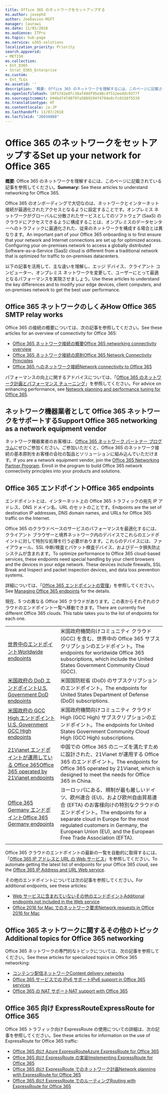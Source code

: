 ```yaml
---
title: Office 365 のネットワークをセットアップする
ms.author: josephd
author: JoeDavies-MSFT
manager: laurawi
ms.date: 11/01/2018
ms.audience: ITPro
ms.topic: hub-page
ms.service: o365-solutions
localization_priority: Priority
search.appverid:
- MET150
ms.collection:
- Ent_O365
- Strat_O365_Enterprise
ms.custom:
- Ent_TLGs
ms.assetid: ''
description: '概要: Office 365 のネットワークを理解するには、このページに記載されている記事を参照してください。'
ms.openlocfilehash: 10f5742e8fc38af49df95e98c4f512eeddc9377f
ms.sourcegitcommit: b94bd747d0797a5889294f4794e8cfc0310f5539
ms.translationtype: HT
ms.contentlocale: ja-JP
ms.lasthandoff: 11/07/2018
ms.locfileid: "26034888"
---
```

# <a name="set-up-your-network-for-office-365"></a><span data-ttu-id="3d49a-103">Office 365 のネットワークをセットアップする</span><span class="sxs-lookup"><span data-stu-id="3d49a-103">Set up your network for Office 365</span></span>

<span data-ttu-id="3d49a-104">**概要**: Office 365 のネットワークを理解するには、このページに記載されている記事を参照してください。</span><span class="sxs-lookup"><span data-stu-id="3d49a-104">**Summary:** See these articles to understand networking for Office 365.</span></span>
  
<span data-ttu-id="3d49a-p101">Office 365 のオンボーディングで大切なのは、ネットワークとインターネット接続が最適化されたアクセスとなるように設定することです。オンプレミス ネットワークがグローバルに分散されたサービスとしてのソフトウェア (SaaS) のクラウドにアクセスできるように構成することは、オンプレミスのデータセンターへのトラフィックに最適化された、従来のネットワークを構成する場合とは異なります。</span><span class="sxs-lookup"><span data-stu-id="3d49a-p101">An important part of your Office 365 onboarding is to first ensure that your network and Internet connections are set up for optimized access. Configuring your on-premises network to access a globally distributed Software-as-a-Service (SaaS) cloud is different from a traditional network that is optimized for traffic to on-premises datacenters.</span></span> 

<span data-ttu-id="3d49a-107">以下の記事を活用して、主な違いを理解し、エッジ デバイス、クライアント コンピューター、オンプレミス ネットワークを変更して、ユーザーにとって最適となるパフォーマンスを実現させましょう。</span><span class="sxs-lookup"><span data-stu-id="3d49a-107">Use these articles to understand the key differences and to modify your  edge devices, client computers, and on-premises network to get the best user performance.</span></span>

## <a name="how-office-365-networking-works"></a><span data-ttu-id="3d49a-108">Office 365 ネットワークのしくみ</span><span class="sxs-lookup"><span data-stu-id="3d49a-108">How Office 365 SMTP relay works</span></span>

<span data-ttu-id="3d49a-109">Office 365 の接続の概要については、次の記事を参照してください。</span><span class="sxs-lookup"><span data-stu-id="3d49a-109">See these articles for an overview of connectivity for Office 365:</span></span>

- [<span data-ttu-id="3d49a-110">Office 365 ネットワーク接続の概要</span><span class="sxs-lookup"><span data-stu-id="3d49a-110">Office 365 networking connectivity overview</span></span>](office-365-networking-overview.md)
- [<span data-ttu-id="3d49a-111">Office 365 ネットワーク接続の原則</span><span class="sxs-lookup"><span data-stu-id="3d49a-111">Office 365 Network Connectivity Principles</span></span>](office-365-network-connectivity-principles.md)
- [<span data-ttu-id="3d49a-112">Office 365 へのネットワーク接続</span><span class="sxs-lookup"><span data-stu-id="3d49a-112">Network connectivity to Office 365</span></span>](network-connectivity.md)

<span data-ttu-id="3d49a-113">パフォーマンスの向上に関するアドバイスについては、「[Office 365 のネットワーク計画とパフォーマンス チューニング](network-planning-and-performance.md)」を参照してください。</span><span class="sxs-lookup"><span data-stu-id="3d49a-113">For advice on enhancing performance, see [Network planning and performance tuning for Office 365](network-planning-and-performance.md).</span></span>

## <a name="support-office-365-networking-as-a-network-equipment-vendor"></a><span data-ttu-id="3d49a-114">ネットワーク機器業者として Office 365 ネットワークをサポートする</span><span class="sxs-lookup"><span data-stu-id="3d49a-114">Support Office 365 networking as a network equipment vendor</span></span>

<span data-ttu-id="3d49a-p102">ネットワーク機器業者のお客様は、[Office 365 ネットワーク パートナー プログラム](office-365-networking-partner-program.md)にぜひご参加ください。ご参加いただくと、Office 365 のネットワーク接続の基本原則をお客様の会社の製品とソリューションに組み込んでいただけます。</span><span class="sxs-lookup"><span data-stu-id="3d49a-p102">If you are a network equipment vendor, join the [Office 365 Networking Partner Program](office-365-networking-partner-program.md). Enroll in the program to build Office 365 network connectivity principles into your products and solutions.</span></span> 

## <a name="office-365-endpoints"></a><span data-ttu-id="3d49a-117">Office 365 エンドポイント</span><span class="sxs-lookup"><span data-stu-id="3d49a-117">Office 365 endpoints</span></span>

<span data-ttu-id="3d49a-118">エンドポイントとは、インターネット上の Office 365 トラフィックの宛先 IP アドレス、DNS ドメイン名、URL のセットのことです。</span><span class="sxs-lookup"><span data-stu-id="3d49a-118">Endpoints are the set of destination IP addresses, DNS domain names, and URLs for Office 365 traffic on the Internet.</span></span> 

<span data-ttu-id="3d49a-p103">Office 365 のクラウドベースのサービスのパフォーマンスを最適化するには、クライアント ブラウザーと境界ネットワーク内のデバイスでこれらのエンドポイントに対して特別な処理を行う必要があります。これらのデバイスには、ファイアウォール、SSL 中断/検査とパケット検査デバイス、およびデータ損失防止システムが含まれます。</span><span class="sxs-lookup"><span data-stu-id="3d49a-p103">To optimize performance to Office 365 cloud-based services, these endpoints need special handling by your client browsers and the devices in your edge network. These devices include firewalls, SSL Break and Inspect and packet inspection devices, and data loss prevention systems.</span></span>

<span data-ttu-id="3d49a-121">詳細については、「[Office 365 エンドポイントの管理](managing-office-365-endpoints.md)」を参照してください。</span><span class="sxs-lookup"><span data-stu-id="3d49a-121">See [Managing Office 365 endpoints](managing-office-365-endpoints.md) for the details.</span></span>

<span data-ttu-id="3d49a-p104">現在、5 つの異なる Office 365 クラウドがあります。この表からそれぞれのクラウドのエンドポイント一覧へ移動できます。</span><span class="sxs-lookup"><span data-stu-id="3d49a-p104">There are currently five different Office 365 clouds. This table takes you to the list of endpoints for each one.</span></span>

|||
|:-------|:-----|
| [<span data-ttu-id="3d49a-124">世界中のエンドポイント</span><span class="sxs-lookup"><span data-stu-id="3d49a-124">Worldwide endpoints</span></span>](urls-and-ip-address-ranges.md) | <span data-ttu-id="3d49a-125">米国政府機関向けコミュニティ クラウド (GCC) を含む、世界中の Office 365 サブスクリプションのエンドポイント。</span><span class="sxs-lookup"><span data-stu-id="3d49a-125">The endpoints for worldwide Office 365 subscriptions, which include the United States Government Community Cloud (GCC).</span></span> |
| [<span data-ttu-id="3d49a-126">米国政府の DoD エンドポイント</span><span class="sxs-lookup"><span data-stu-id="3d49a-126">U.S. Government DoD endpoints</span></span>](office-365-u-s-government-dod-endpoints.md) | <span data-ttu-id="3d49a-127">米国国防総省 (DoD) のサブスクリプションのエンドポイント。</span><span class="sxs-lookup"><span data-stu-id="3d49a-127">The endpoints for United States Department of Defense (DoD) subscriptions.</span></span> |
| [<span data-ttu-id="3d49a-128">米国政府の GCC High エンドポイント</span><span class="sxs-lookup"><span data-stu-id="3d49a-128">U.S. Government GCC High endpoints</span></span>](office-365-u-s-government-gcc-high-endpoints.md) | <span data-ttu-id="3d49a-129">米国政府機関向けコミュニティ クラウド High (GCC High) サブスクリプションのエンドポイント。</span><span class="sxs-lookup"><span data-stu-id="3d49a-129">The endpoints for United States Government Community Cloud High (GCC High) subscriptions.</span></span> |
| [<span data-ttu-id="3d49a-130">21Vianet エンドポイントが運用している Office 365</span><span class="sxs-lookup"><span data-stu-id="3d49a-130">Office 365 operated by 21Vianet endpoints</span></span>](urls-and-ip-address-ranges-21vianet.md) | <span data-ttu-id="3d49a-131">中国での Office 365 のニーズを満たすために設計された、21Vianet が運用する Office 365 のエンドポイント。</span><span class="sxs-lookup"><span data-stu-id="3d49a-131">The endpoints for Office 365 operated by 21Vianet, which is designed to meet the needs for Office 365 in China.</span></span> |
| [<span data-ttu-id="3d49a-132">Office 365 Germany エンドポイント</span><span class="sxs-lookup"><span data-stu-id="3d49a-132">Office 365 Germany endpoints</span></span>](office-365-germany-endpoints.md) | <span data-ttu-id="3d49a-133">ヨーロッパにある、規制が最も厳しいドイツ、欧州連合 (EU)、および欧州自由貿易連合 (EFTA) のお客様向けの特別なクラウドのエンドポイント。</span><span class="sxs-lookup"><span data-stu-id="3d49a-133">The endpoints for a separate cloud in Europe for the most regulated customers in Germany, the European Union (EU), and the European Free Trade Association (EFTA).</span></span> |
|||

<span data-ttu-id="3d49a-134">Office 365 クラウドのエンドポイントの最新の一覧を自動的に取得するには、「[Office 365 IP アドレスと URL の Web サービス](office-365-ip-web-service.md)」を参照してください。</span><span class="sxs-lookup"><span data-stu-id="3d49a-134">To automate getting the latest list of endpoints for your Office 365 cloud, see the [Office 365 IP Address and URL Web service](office-365-ip-web-service.md).</span></span>

<span data-ttu-id="3d49a-135">その他のエンドポイントについては次の記事を参照してください。</span><span class="sxs-lookup"><span data-stu-id="3d49a-135">For additional endpoints, see these articles:</span></span>

- [<span data-ttu-id="3d49a-136">Web サービスに含まれていないその他のエンドポイント</span><span class="sxs-lookup"><span data-stu-id="3d49a-136">Additional endpoints not included in the Web service</span></span>](additional-office365-ip-addresses-and-urls.md)
- [<span data-ttu-id="3d49a-137">Office 2016 for Mac でのネットワーク要求</span><span class="sxs-lookup"><span data-stu-id="3d49a-137">Network requests in Office 2016 for Mac</span></span>](network-requests-in-office-2016-for-mac.md)


## <a name="additional-topics-for-office-365-networking"></a><span data-ttu-id="3d49a-138">Office 365 ネットワークに関するその他のトピック</span><span class="sxs-lookup"><span data-stu-id="3d49a-138">Additional topics for Office 365 networking</span></span>

<span data-ttu-id="3d49a-139">Office 365 ネットワークの専門的なトピックについては、次の記事を参照してください。</span><span class="sxs-lookup"><span data-stu-id="3d49a-139">See these articles for specialized topics in Office 365 networking:</span></span>

- [<span data-ttu-id="3d49a-140">コンテンツ配信ネットワーク</span><span class="sxs-lookup"><span data-stu-id="3d49a-140">Content delivery networks</span></span>](content-delivery-networks.md)
- [<span data-ttu-id="3d49a-141">Office 365 サービスでの IPv6 サポート</span><span class="sxs-lookup"><span data-stu-id="3d49a-141">IPv6 support in Office 365 services</span></span>](ipv6-support.md)
- [<span data-ttu-id="3d49a-142">Office 365 の NAT サポート</span><span class="sxs-lookup"><span data-stu-id="3d49a-142">NAT support with Office 365</span></span>](nat-support-with-office-365.md)

## <a name="expressroute-for-office-365"></a><span data-ttu-id="3d49a-143">Office 365 向け ExpressRoute</span><span class="sxs-lookup"><span data-stu-id="3d49a-143">ExpressRoute for Office 365</span></span>

<span data-ttu-id="3d49a-144">Office 365 トラフィック向け ExpressRoute の使用についての詳細は、次の記事を参照してください。</span><span class="sxs-lookup"><span data-stu-id="3d49a-144">See these articles for information on the use of ExpressRoute for Office 365 traffic:</span></span>

- [<span data-ttu-id="3d49a-145">Office 365 向け Azure ExpressRoute</span><span class="sxs-lookup"><span data-stu-id="3d49a-145">Azure ExpressRoute for Office 365</span></span>](azure-expressroute.md)
- [<span data-ttu-id="3d49a-146">Office 365 向け ExpressRoute の実装</span><span class="sxs-lookup"><span data-stu-id="3d49a-146">Implementing ExpressRoute for Office 365</span></span>](implementing-expressroute.md)
- [<span data-ttu-id="3d49a-147">Office 365 向け ExpressRoute でのネットワーク計画</span><span class="sxs-lookup"><span data-stu-id="3d49a-147">Network planning with ExpressRoute for Office 365</span></span>](network-planning-with-expressroute.md)
- [<span data-ttu-id="3d49a-148">Office 365 向け ExpressRoute でのルーティング</span><span class="sxs-lookup"><span data-stu-id="3d49a-148">Routing with ExpressRoute for Office 365</span></span>](routing-with-expressroute.md)
